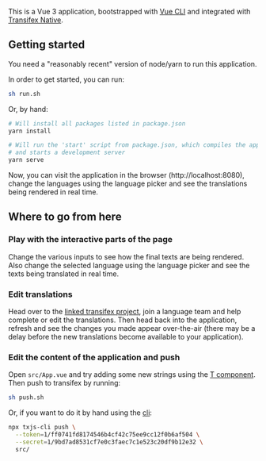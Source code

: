 This is a Vue 3 application, bootstrapped with
[Vue CLI](https://github.com/vuejs/vue-cli) and integrated
with [Transifex Native](https://www.transifex.com/native/).

## Getting started

You need a "reasonably recent" version of node/yarn to run this application.

In order to get started, you can run:

```sh
sh run.sh
```

Or, by hand:

```sh
# Will install all packages listed in package.json
yarn install

# Will run the 'start' script from package.json, which compiles the application
# and starts a development server
yarn serve
```

Now, you can visit the application in the browser (http://localhost:8080),
change the languages using the language picker and see the translations being
rendered in real time.

## Where to go from here

### Play with the interactive parts of the page

Change the various inputs to see how the final texts are being rendered. Also
change the selected language using the language picker and see the texts being
translated in real time.

### Edit translations

Head over to the
[linked transifex project](https://www.transifex.com/transifex/native-sandbox/dashboard/),
join a language team and help complete or edit the translations. Then head back
into the application, refresh and see the changes you made appear over-the-air
(there may be a delay before the new translations become available to your
application).

### Edit the content of the application and push

Open `src/App.vue` and try adding some new strings using the
[T component](https://github.com/transifex/transifex-javascript/tree/master/packages/vue3#t-component).
Then push to transifex by running:

```sh
sh push.sh
```

Or, if you want to do it by hand using the
[cli](https://github.com/transifex/transifex-javascript/tree/master/packages/cli):

```sh
npx txjs-cli push \
  --token=1/ff0741fd8174546b4cf42c75ee9cc12f0b6af504 \
  --secret=1/9bd7ad8531cf7e0c3faec7c1e523c20df9b12e32 \
  src/
```
